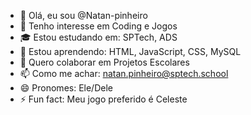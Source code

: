 - 👋 Olá, eu sou @Natan-pinheiro
- 👀 Tenho interesse em Coding e Jogos
- 🎓 Estou estudando em: SPTech, ADS
- 🌱 Estou aprendendo: HTML, JavaScript, CSS, MySQL
- 💞️ Quero colaborar em Projetos Escolares
- 📫 Como me achar: natan.pinheiro@sptech.school
- 😄 Pronomes: Ele/Dele
- ⚡ Fun fact: Meu jogo preferido é Celeste 

<!---
Natan-pinheiro/Natan-pinheiro is a ✨ special ✨ repository because its `README.md` (this file) appears on your GitHub profile.
You can click the Preview link to take a look at your changes.
--->
